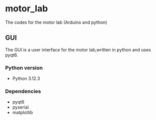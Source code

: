 # motor_lab
The codes for the motor lab (Arduino and python)

## GUI
The GUI is a user interface for the motor lab,written in python and uses pyqt6.

### Python version
- Python 3.12.3

### Dependencies
- pyqt6
- pyserial
- matplotlib
